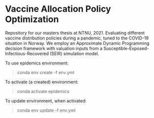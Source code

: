 # Vaccine Allocation Policy Optimization

Repository for our masters thesis at NTNU, 2021. Evaluating different vaccine distribution policies during a pandemic, tuned to the COVID-19 situation in Norway. We employ an Approximate Dynamic Programming decision framework with valuation inputs from a Susceptible-Exposed-Infectious-Recovered (SEIR) simulation model.


To use epidemics environment:
> conda env create -f env.yml

To activate (a created) environment:
> conda activate epidemics

To update environment, when activated:
> conda env update -f env.yml
